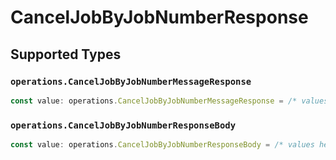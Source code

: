 # CancelJobByJobNumberResponse


## Supported Types

### `operations.CancelJobByJobNumberMessageResponse`

```typescript
const value: operations.CancelJobByJobNumberMessageResponse = /* values here */
```

### `operations.CancelJobByJobNumberResponseBody`

```typescript
const value: operations.CancelJobByJobNumberResponseBody = /* values here */
```

